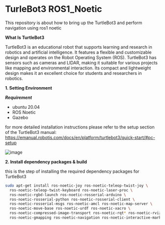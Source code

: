 # TurleBot3 ROS1_Noetic

This repository is about how to bring up the TurtleBot3 and perform navigation using ros1 noetic

**What Is TurtleBot3**

TurtleBot3 is an educational robot that supports learning and research in robotics and artificial intelligence. It features a flexible and customizable design and operates on the Robot Operating System (ROS). TurtleBot3 has sensors such as cameras and LIDAR, making it suitable for various projects like mapping and environmental interaction. Its compact and lightweight design makes it an excellent choice for students and researchers in robotics.
 
**1. Setting Environment**

***Requirement***
- ubuntu 20.04
- ROS Noetic
- Gazebo
  
for more detailed installation instructions please refer to the setup section of the TurtleBot3 manual: https://emanual.robotis.com/docs/en/platform/turtlebot3/quick-start/#pc-setup

![image](https://github.com/user-attachments/assets/41d313c3-f765-4447-bef4-559f8f56c538)

**2. Install dependency packages & build**

this is the step of installing the required dependency packages for TurtleBot3

```bash
sudo apt-get install ros-noetic-joy ros-noetic-teleop-twist-joy \
  ros-noetic-teleop-twist-keyboard ros-noetic-laser-proc \
  ros-noetic-rgbd-launch ros-noetic-rosserial-arduino \
  ros-noetic-rosserial-python ros-noetic-rosserial-client \
  ros-noetic-rosserial-msgs ros-noetic-amcl ros-noetic-map-server \
  ros-noetic-move-base ros-noetic-urdf ros-noetic-xacro \
  ros-noetic-compressed-image-transport ros-noetic-rqt* ros-noetic-rviz \
  ros-noetic-gmapping ros-noetic-navigation ros-noetic-interactive-markers
```
